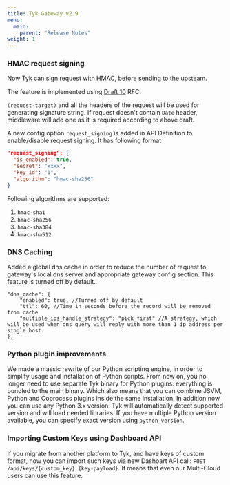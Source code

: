 ```yaml
---
title: Tyk Gateway v2.9
menu:
  main:
    parent: "Release Notes"
weight: 1
---
```



### HMAC request signing 

Now Tyk can sign request with HMAC, before sending to the upsteam.

The feature is implemented using [Draft 10](https://tools.ietf.org/html/draft-cavage-http-signatures-10) RFC.

`(request-target)` and all the headers of the request will be used for generating signature string. 
If request doesn't contain `Date` header, middleware will add one as it is required according to above draft.

A new config option `request_signing` is added in API Definition to enable/disable request signing. It has following format

```json
"request_signing": {
  "is_enabled": true,
  "secret": "xxxx",
  "key_id": "1",
  "algorithm": "hmac-sha256"
}
```
Following algorithms are supported:
1. `hmac-sha1`
2. `hmac-sha256`
3. `hmac-sha384`
4. `hmac-sha512`

### DNS Caching
Added a global dns cache in order to reduce the number of request to gateway's local dns server and appropriate gateway config section. This feature is turned off by default.

```
"dns_cache": {
    "enabled": true, //Turned off by default
    "ttl": 60, //Time in seconds before the record will be removed from cache
    "multiple_ips_handle_strategy": "pick_first" //A strategy, which will be used when dns query will reply with more than 1 ip address per single host.
},
```

### Python plugin improvements
We made a massic rewrite of our Python scripting engine, in order to simplify usage and installation of Python scripts. 
From now on, you no longer need to use separate Tyk binary for Python plugins: everything is bundled to the main binary.
Which also means that you can combine JSVM, Python and Coprocess plugins inside the same installation. 
In addition now you can use any Python 3.x version: Tyk will automatically detect supported version and will load needed libraries. If you have multiple Python version available, you can specify exact version using `python_version`. 

### Importing Custom Keys using Dashboard API
If you migrate from another platform to Tyk, and have keys of custom format, now you can import such keys via new Dashoart API call: `POST /api/keys/{custom_key} {key-payload}`. It means that even our Multi-Cloud users can use this feature. 
